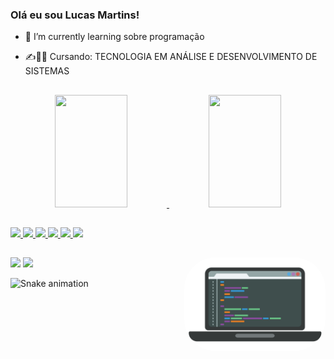 ###  Olá eu sou Lucas Martins!




- 📖 I’m currently learning  sobre programação 

- ✍️👨‍🎓  Cursando: TECNOLOGIA EM ANÁLISE E DESENVOLVIMENTO DE SISTEMAS

  

##



<div align="center">
  <a href="https://github.com/lgm90">
  <img width="48%" height="180em" src="https://github-readme-stats.vercel.app/api?username=lgm90&show_icons=true&theme=dark&include_all_commits=true&count_private=true"/>
  <img width="48%" height="180em" src="https://github-readme-stats.vercel.app/api/top-langs/?username=lgm90&layout=compact&langs_count=7&theme=dark"/>
</div>


##




<div align="left">
    <img height="40em;" src="https://cdn.jsdelivr.net/gh/devicons/devicon/icons/html5/html5-original.svg" />
    <img height="40em;" src="https://cdn.jsdelivr.net/gh/devicons/devicon/icons/css3/css3-original.svg" />
    <img height="40em;" src="https://cdn.jsdelivr.net/gh/devicons/devicon/icons/javascript/javascript-original.svg" />
    <img height="40em;" src="https://cdn.jsdelivr.net/gh/devicons/devicon/icons/java/java-original.svg" /> 
    <img height="40em;" src="https://cdn.jsdelivr.net/gh/devicons/devicon/icons/typescript/typescript-original.svg" />
    <img heigth="50em;" src="https://cdn.jsdelivr.net/gh/devicons/devicon/icons/php/php-plain.svg" /> 
</div>                                                                                                         


##





<div>
   <img align="right" alt="lucas-gif" height="150" style="border-radius:50px;" src="image/foto01.png">
   <a href = "https://web.dio.me/users/lucas_martins1990?tab=achievements"><img src="https://img.shields.io/badge/-DIO-%23333?style=for-the-badge&logo=DIO&logoColor=white" destino ="_blank"></a>
    <a href="https://www.linkedin.com/in/lucas-martins-ba2a71204/" target="_blank"><img src="https://img.shields.io/badge/-LinkedIn- %230077B5?style=for-the-badge&logo=linkedin&logoColor=white" target="_blank"></a></div>






![Snake animation](https://github.com/lgm90/lgm90/blob/output/github-contribution-grid-snake.svg)
